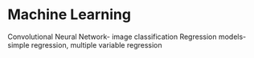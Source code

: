 # Machine Learning 
Convolutional Neural Network- image classification
Regression models- simple regression, multiple variable regression
